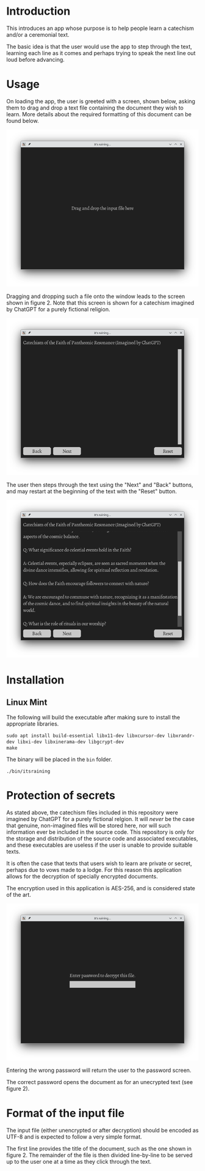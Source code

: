 # Introduction

This introduces an app whose purpose is to help people learn a catechism and/or a ceremonial text.

The basic idea is that the user would use the app to step through the text, learning each line as it comes and perhaps trying to speak the next line out loud before advancing.

# Usage

On loading the app, the user is greeted with a screen, shown below, asking them to drag and drop a text file containing the document they wish to learn.  More details about the required formatting of this document can be found below.

![Welcome screen](./Images/welcome_screen.png "Welcome screen")

Dragging and dropping such a file onto the window leads to the screen shown in figure 2. Note that this screen is shown for a catechism imagined by ChatGPT for a purely fictional religion.

![After loading a document](./Images/initial_screen_after_loading.png "After first loading")

The user then steps through the text using the "Next" and "Back" buttons, and may restart at the beginning of the text with the "Reset" button.

![Working with a text](./Images/scrollable_screen.png "Stepping through the text")

# Installation

## Linux Mint

The following will build the executable after making sure to install the appropriate libraries.

```console
sudo apt install build-essential libx11-dev libxcursor-dev libxrandr-dev libxi-dev libxinerama-dev libgcrypt-dev
make
```

The binary will be placed in the `bin` folder.

```console
./bin/itsraining
```

# Protection of secrets

As stated above, the catechism files included in this repository were imagined by ChatGPT for a purely fictional relgion.  It will *never* be the case that genuine, non-imagined files will be stored here, nor will such information ever be included in the source code.  This repository is only for the storage and distribution of the source code and associated executables, and these executables are useless if the user is unable to provide suitable texts.

It is often the case that texts that users wish to learn are private or secret, perhaps due to vows made to a lodge.  For this reason this application allows for the decryption of specially encrypted documents.

The encryption used in this application is AES-256, and is considered state of the art.

![Password-based decryption of a text](./Images/password_request.png "Providing a password")

Entering the wrong password will return the user to the password screen.

The correct password opens the document as for an unecrypted text (see figure 2).

# Format of the input file

The input file (either unencrypted or after decryption) should be encoded as UTF-8 and is expected to follow a very simple format.

The first line provides the title of the document, such as the one shown in figure 2. The remainder of the file is then divided line-by-line to be served up to the user one at a time as they click through the text.

